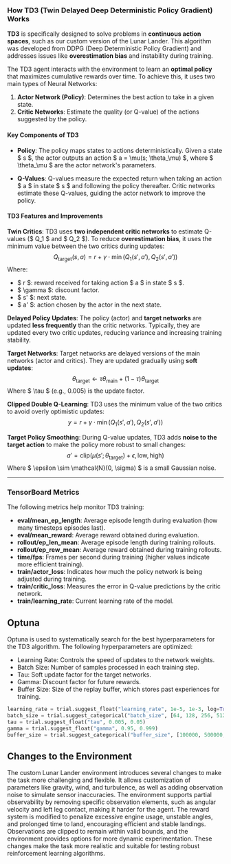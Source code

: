 ### How TD3 (Twin Delayed Deep Deterministic Policy Gradient) Works

**TD3** is specifically designed to solve problems in **continuous action spaces**, such as our custom version of the Lunar Lander. This algorithm was developed from DDPG (Deep Deterministic Policy Gradient) and addresses issues like **overestimation bias** and instability during training.

The TD3 agent interacts with the environment to learn an **optimal policy** that maximizes cumulative rewards over time. To achieve this, it uses two main types of Neural Networks:

1. **Actor Network (Policy)**: Determines the best action to take in a given state.
2. **Critic Networks**: Estimate the quality (or Q-value) of the actions suggested by the policy.

#### Key Components of TD3

- **Policy**: The policy maps states to actions deterministically. Given a state $ s $, the actor outputs an action $ a = \mu(s; \theta_\mu) $, where $ \theta_\mu $ are the actor network's parameters.

- **Q-Values**: Q-values measure the expected return when taking an action $ a $ in state $ s $ and following the policy thereafter. Critic networks estimate these Q-values, guiding the actor network to improve the policy.

#### TD3 Features and Improvements

**Twin Critics**:
   TD3 uses **two independent critic networks** to estimate Q-values ($ Q_1 $ and $ Q_2 $). To reduce **overestimation bias**, it uses the minimum value between the two critics during updates:
   $$
   Q_\text{target}(s, a) = r + \gamma \cdot \min(Q_1(s', a'), Q_2(s', a'))
   $$
   Where:
   - $ r $: reward received for taking action $ a $ in state $ s $.
   - $ \gamma $: discount factor.
   - $ s' $: next state.
   - $ a' $: action chosen by the actor in the next state.

**Delayed Policy Updates**:
   The policy (actor) and **target networks** are updated **less frequently** than the critic networks. Typically, they are updated every two critic updates, reducing variance and increasing training stability.

**Target Networks**:
   Target networks are delayed versions of the main networks (actor and critics). They are updated gradually using **soft updates**:
   $$
   \theta_\text{target} \gets \tau \theta_\text{main} + (1 - \tau) \theta_\text{target}
   $$
   Where $ \tau $ (e.g., 0.005) is the update factor.

**Clipped Double Q-Learning**:
   TD3 uses the minimum value of the two critics to avoid overly optimistic updates:
   $$
   y = r + \gamma \cdot \min(Q_1(s', a'), Q_2(s', a'))
   $$

**Target Policy Smoothing**:
   During Q-value updates, TD3 adds **noise to the target action** to make the policy more robust to small changes:
   $$
   a' = \text{clip}(\mu(s'; \theta_\text{target}) + \epsilon, \text{low}, \text{high})
   $$
   Where $ \epsilon \sim \mathcal{N}(0, \sigma) $ is a small Gaussian noise.

---

### TensorBoard Metrics

The following metrics help monitor TD3 training:

- **eval/mean_ep_length**: Average episode length during evaluation (how many timesteps episodes last).
- **eval/mean_reward**: Average reward obtained during evaluation.
- **rollout/ep_len_mean**: Average episode length during training rollouts.
- **rollout/ep_rew_mean**: Average reward obtained during training rollouts.
- **time/fps**: Frames per second during training (higher values indicate more efficient training).
- **train/actor_loss**: Indicates how much the policy network is being adjusted during training.
- **train/critic_loss**: Measures the error in Q-value predictions by the critic network.
- **train/learning_rate**: Current learning rate of the model.

## Optuna
Optuna is used to systematically search for the best hyperparameters for the TD3 algorithm.
The following hyperparameters are optimized:
- Learning Rate: Controls the speed of updates to the network weights.
- Batch Size: Number of samples processed in each training step.
- Tau: Soft update factor for the target networks.
- Gamma: Discount factor for future rewards.
- Buffer Size: Size of the replay buffer, which stores past experiences for training.

```python
learning_rate = trial.suggest_float("learning_rate", 1e-5, 1e-3, log=True)
batch_size = trial.suggest_categorical("batch_size", [64, 128, 256, 512])
tau = trial.suggest_float("tau", 0.005, 0.05)
gamma = trial.suggest_float("gamma", 0.95, 0.999)
buffer_size = trial.suggest_categorical("buffer_size", [100000, 500000, 1000000])
```

## Changes to the Environment
The custom Lunar Lander environment introduces several changes to make the task more challenging and flexible. It allows customization of parameters like gravity, wind, and turbulence, as well as adding observation noise to simulate sensor inaccuracies. The environment supports partial observability by removing specific observation elements, such as angular velocity and left leg contact, making it harder for the agent. The reward system is modified to penalize excessive engine usage, unstable angles, and prolonged time to land, encouraging efficient and stable landings. Observations are clipped to remain within valid bounds, and the environment provides options for more dynamic experimentation. These changes make the task more realistic and suitable for testing robust reinforcement learning algorithms.